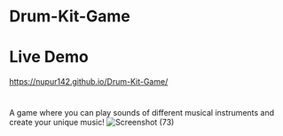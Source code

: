 # Drum-Kit-Game
# Live Demo
https://nupur142.github.io/Drum-Kit-Game/
#
A game where you can play sounds of different musical instruments and create your unique music!
![Screenshot (73)](https://github.com/Nupur142/Drum-Kit-Game/assets/91134572/94111bbe-51a0-4b74-8bfe-4b5a0e34a410)
